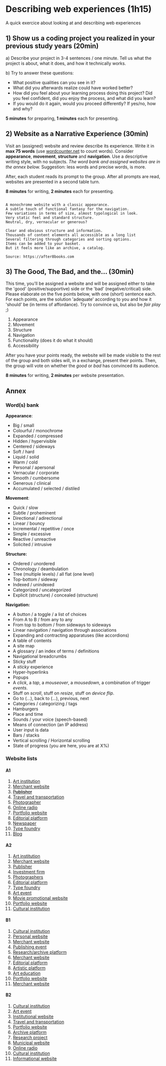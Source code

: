 # Describing web experiences (1h15)

A quick exercice about looking at and describing web experiences

## 1) Show us a coding project you realized in your previous study years (20min)

a) Describe your project in 3-4 sentences / one minute. Tell us what the project is about, what it does, and how it technically works.

b) Try to answer these questions:

- What positive qualities can you see in it?
- What did you afterwards realize could have worked better?
- How did you feel about your learning process doing this project? Did you feel confident, did you enjoy the process, and what did you learn?
- If you would do it again, would you proceed differently? If yes/no, how and why?

**5 minutes** for preparing, **1 minutes** each for presenting.

## 2) Website as a Narrative Experience (30min)

Visit an (assigned) website and review describe its experience. Write it in **max 75 words** (use [wordcounter.net](https://wordcounter.net) to count words). Consider **appearance**, **movement**, **structure** and **navigation**. Use a descriptive writing style, with no subjects. *The word bank and assigned websites are in the annex below.* Suggestion: less words and precise words, is more.

After, each student reads its prompt to the group. After all prompts are read, websites are presented in a second table turn.

**8 minutes** for writing, **2 minutes** each for presenting.

```

A monochrome website with a classic appearance. 
A subtle touch of functional fantasy for the navigation. 
Few variations in terms of size, almost typological in look.
Very static feel and standard structure.
Neutral, dry, vernacular or generous? 

Clear and obvious structure and information.
Thousands of content elements all accessible as a long list 
Several filtering through categories and sorting options. 
Items can be added to your basket. 
But it feels more like an archive, a catalog.

Source: https://after8books.com

```

## 3) The Good, The Bad, and the... (30min)

This time, you'll be assigned a website and will be assigned either to take the 'good' (positive/supportive) side or the 'bad' (negative/critical) side. Please elaborate on the five points below, with one (short) sentence each. For each points, are the solution 'adequate' according to you and how it 'should' be (in terms of affordance). Try to convince us, but also be *fair play* ;)

1. Appearance
2. Movement
3. Structure
4. Navigation
5. Functionality (does it do what it should)
6. Accessibility

After you have your points ready, the website will be made visible to the rest of the group and both sides will, in a exchange, present their points. Then, the group will vote on whether the *good* or *bad* has convinced its audience.

**8 minutes** for writing, **2 minutes** per website presentation.

## Annex

### Word(s) bank

**Appearance**:

- Big / small
- Colourful / monochrome
- Expanded / compressed
- Hidden / hypervisible
- Centered / sideways
- Soft / hard
- Liquid / solid
- Warm / cold
- Personal / apersonal
- Vernacular / corporate
- Smooth / cumbersome
- Generous / clinical
- Accumulated / selected / distiled

**Movement**:

- Quick / slow
- Subtle / proheminent
- Directional / adirectional
- Linear / bouncy
- Incremental / repetitive / once
- Simple / excessive
- Reactive / unreactive
- Solicited / intrusive

**Structure:**

- Ordered / unordered
- Chronology / deambulation
- Tree (multiple levels) / all flat (one level)
- Top-bottom / sideway
- Indexed / unindexed
- Categorized / uncategorized
- Explicit (structure) / concealed (structure)

**Navigation:**

- A button / a toggle / a list of choices
- From A to B / from any to any
- From top to bottom / from sideways to sideways
- Linear navigation / navigation through associations
- Expanding and contracting apparatuses (like accordions)
- A table of contents
- A site map
- A glossary / an index of terms / definitions
- Navigational breadcrumbs
- Sticky stuff
- A *sticky* experience
- Hyper-hyperlinks
- Popups
- A *click*, a *tap*, a *mouseover*, a *mousedown*, a combination of trigger *events*.
- Stuff on *scroll*, stuff on *resize*, stuff on *device flip*.
- Go to (...), back to (...), previous, next
- Categories / categorizing / tags
- Hamburgers
- Place and time
- Sounds / your voice (speech-based)
- Means of connection (an IP address)
- User input is data
- Bars / stacks
- Vertical scrolling / Horizontal scrolling
- State of progress (you are here, you are at X%)

### Website lists

#### A1 

1. [Art institution](https://www.kunstinstituutmelly.nl/)
2. [Merchant website](https://www.marktplaats.nl)
3. ~~[Publisher](https://after8books.com)~~
4. [Travel and transportation](https://www.transavia.com/en-EU/home/)
5. [Photographer](http://vytautaskumza.com)
6. [Online radio](http://radio.garden)
7. [Portfolio website](https://nickytes.la)
8. [Editorial platform](https://worldonawire.net/)
9. [Newspaper](https://www.dailymail.co.uk/)
10. [Type foundry](https://www.sourcetype.com)
11. [Blog](https://solar.lowtechmagazine.com)

#### A2

1. [Art institution](https://mcachicago.org/)
2. [Merchant website](https://www.arngren.net)
3. [Publisher](https://www.sternberg-press.com)
4. [Investment firm](https://www.berkshirehathaway.com)
5. [Photographers](http://blommers-schumm.com)
6. [Editorial platform](http://schemasofuncertainty.com)
7. [Type foundry](https://abcdinamo.com)
8. [Art event](https://2122.schauspielhaus.ch/en/)
9. [Movie promotional website](https://www.spacejam.com/1996/)
10. [Portfolio website](https://julijonasurbonas.lt/)
11. [Cultural institution](https://nieuweinstituut.nl)

#### B1

1. [Cultural institution](http://www.sexyland.world/)
2. [Personal website](http://users.wfu.edu/ecarlson/index.html)
3. [Merchant website](https://www.lingscars.com)
4. [Publishing event](https://www.itsabook.de/)
5. [Research/archive platform](https://biblio-graph.org)
6. [Merchant website](https://migle-editions.com/)
7. [Editorial platform](https://yctm.e-flux.com/)
8. [Artistic platform](https://www.documenta14.de/en/plain/)
9. [Art education](https://www.rijksakademie.nl)
10. [Portfolio website](https://claraberger.net)
11. [Merchant website](https://www.bol.com/)

#### B2

1. [Cultural institution](https://www.poetryproject.org)
2. [Art event](https://2018.transmediale.de)
3. [Institutional website](https://icpp.space)
4. [Travel and transportation](https://www.nightjet.com/en/)
5. [Portfolio website](https://janniswichmann.com/de)
6. [Archive platform](https://www.glazespectrum.com)
7. [Research project](http://info.cern.ch)
8. [Municipal website](https://www.denhaag.nl/en.htm)
9. [Online radio](https://www.nts.live)
10. [Cultural institution](https://page-not-found.nl)
11. [Informational website](https://en.wikipedia.org/wiki/Main_Page)

